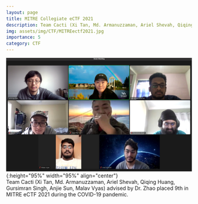```yaml
---
layout: page
title: MITRE Collegiate eCTF 2021
description: Team Cacti (Xi Tan, Md. Armanuzzaman, Ariel Shevah, Qiqing Huang, Gursimran Singh, Anjie Sun, Malav Vyas) advised by Dr. Zhao placed 9th in MITRE eCTF 2021 during the COVID-19 pandemic.
img: assets/img/CTF/MITREectf2021.jpg
importance: 5
category: CTF
---
```


![MITREectf2021](/assets/img/CTF/MITREectf2021.jpg  "Team Cacti (Xi Tan, Md. Armanuzzaman, Ariel Shevah, Qiqing Huang, Gursimran Singh, Anjie Sun, Malav Vyas) advised by Dr. Zhao placed 9th in MITRE eCTF 2021 during the COVID-19 pandemic."){:height="95%" width="95%" align="center"}<br>
Team Cacti (Xi Tan, Md. Armanuzzaman, Ariel Shevah, Qiqing Huang, Gursimran Singh, Anjie Sun, Malav Vyas) advised by Dr. Zhao placed 9th in MITRE eCTF 2021 during the COVID-19 pandemic.  
